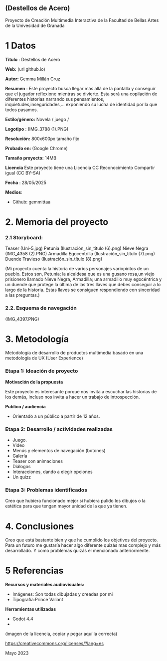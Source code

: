 ## (Destellos de Acero)

Proyecto de Creación Multimedia Interactiva de la  Facultad de Bellas Artes de la Univesidad de Granada



# 1 Datos 



**Titulo** : Destellos de Acero

**Web:**   (url github.io)

**Autor:**  Gemma Millán Cruz

**Resumen** : Este proyecto busca llegar más allá de la pantalla y conseguir que el jugador reflexione mientras se divierte. Esta será una copilación de diferentes historias narrando sus pensamientos, inquietudes,inseguridades,... exponiendo su lucha de identidad por la que todos pasamos.

**Estilo/género:**  Novela / juego /

**Logotipo** : (IMG_3788 (1).PNG) 

**Resolución:** 800x600px tamaño fijo 

**Probado en:**   (Google Chrome)

**Tamaño proyecto:** 14MB 

**Licencia** Este proyecto tiene una Licencia CC Reconocimiento Compartir igual (CC BY-SA)

**Fecha** : 28/05/2025

**Medios**:

- Github: gemmittaa


# 2. Memoria del proyecto 

### 2.1 Storyboard: 

Teaser (Uni-5.jpg)
Petunia (Ilustración_sin_título (6).png) 
Nieve Negra (IMG_4358 (2).PNG)
Armadilla Egocentrilla (Ilustración_sin_título (7).png)
Duende Travieso (Ilustración_sin_título (8).png)

(Mi proyecto cuenta la historia de varios personajes variopintos de un pueblo. Estos son, Petunia; la alcaldesa que es una gusano rosa,un viejo prisionero llamado Nieve Negra, Armadilla; una armadillo muy egocéntrica y un duende que protege la última de las tres llaves que debes conseguir a lo largo de la historia. Estas llaves se consiguen respondiendo con sinceridad a las preguntas.)



### 2.2. Esquema de navegación 

(IMG_4397.PNG)


# 3. Metodología

Metodología de desarrollo de productos multimedia basado en una metodología de UX (User Experience)



### Etapa 1: Ideación de proyecto

**Motivación de la propuesta** 

Este  proyecto es interesante porque nos invita a escuchar las historias de los demás, incluso nos invita a hacer un trabajo de introspección.



**Publico / audiencia**

- Orientado a un público a partir de 12 años.




### Etapa 2: Desarrollo / actividades realizadas


- Juego. 
- Video 
- Menús y elementos de navegación (botones)
- Galería
- Teaser con animaciones
- Diálogos
- Interacciones, dando a elegir opciones
- Un quizz


### Etapa 3: Problemas identificados

Creo que hubiera funcionado mejor si hubiera pulido los dibujos o la estética para que tengan mayor unidad de la que ya tienen.



# 4. Conclusiones 


Creo que está bastante bien y que he cumplido los objetivos del proyecto. Para un futuro me gustaría hacer algo diferente quizás mas complejo y más desarrollado. Y como problemas quizás el mencionado anteriormente.



# 5 Referencias 

**Recursos y materiales audiovisuales:**

* Imágenes: Son todas dibujadas y creadas por mi
* Tipografía:Prince Valiant

**Herramientas utilizadas**

- Godot 4.4
- 



(imagen de la licencia, copiar y pegar aquí la correcta)

https://creativecommons.org/licenses/?lang=es

Mayo 2023
